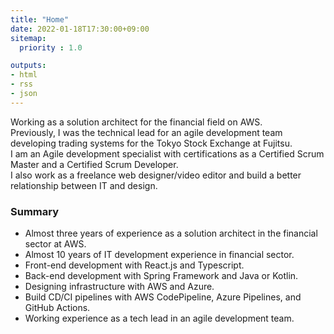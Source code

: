 ```yaml
---
title: "Home"
date: 2022-01-18T17:30:00+09:00
sitemap:
  priority : 1.0

outputs:
- html
- rss
- json
---
```

Working as a solution architect for the financial field on AWS.  
Previously, I was the technical lead for an agile development team developing trading systems for the Tokyo Stock Exchange at Fujitsu.  
I am an Agile development specialist with certifications as a Certified Scrum Master and a Certified Scrum Developer.  
I also work as a freelance web designer/video editor and build a better relationship between IT and design.

### Summary

- Almost three years of experience as a solution architect in the financial sector at AWS.
- Almost 10 years of IT development experience in financial sector.
- Front-end development with React.js and Typescript.
- Back-end development with Spring Framework and Java or Kotlin.
- Designing infrastructure with AWS and Azure.
- Build CD/CI pipelines with AWS CodePipeline, Azure Pipelines, and GitHub Actions.
- Working experience as a tech lead in an agile development team.
